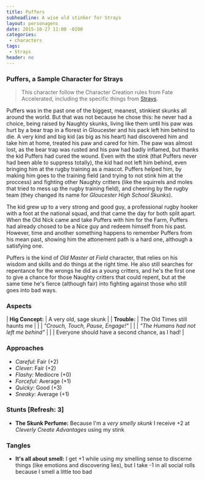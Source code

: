 ```yaml
---
title: Puffers
subheadline: A wise old stinker for Strays
layout: personagens
date: 2015-10-27 11:00 -0200
categories:
 - characters
tags:
 - Strays
header: no
---
```


### Puffers, a Sample Character for Strays

>  This  character  follow  the  Character Creation  rules  from  Fate
>  Accelerated, including the specific things from [Strays][1].

Puffers was in the past one  of the biggest, meanest, stinkiest skunks
all around the world. But that was not because he chose this: he never
had a choice,  being raised by Naughty skunks, living  like them until
his paw  was hurt by a  bear trap in  a florest in Gloucester  and his
pack left him behind  to die.  A very kind and big kid  (as big as his
heart) had  discovered him and take  him at home, treated  his paw and
cared for him.  The paw was almost  lost, as the bear  trap was rusted
and his paw  had badly inflamed, but thanks the  kid Puffers had cured
the wound.  Even  with the stink (that Puffers never  had been able to
suppress totally), the kid had not  left him behind, even bringing him
at the rugby  training as a mascot. Puffers helped  him, by making him
goes  to the  training  field (and  trying  to not  stink  him at  the
proccess) and fighting other Naughty  critters (like the squirrels and
moles that tried to mess up the rugby training field), and cheering by
the  rugby team  (they changed  its name  for _Gloucester  High School
Skunks_).

The kid grew  up to a very  strong and good guy,  a professional rugby
hooker with a  foot at the national  squad, and that came  the day for
both split apart. When the Old Nick came and take Puffers with him for
the  Farm, Puffers  had already  chosed to  be a  Nice guy  and redeem
himself from his past. However,  time and another something happens to
remember Puffers from  his mean past, showing him  the attonement path
is a hard one, although a satisfying one.

Puffers is the kind of _Old Master at Field_ character, that relies on
his wisdom and skills  and do things at the right  time. He also still
searches for repentance for the wrongs he did as a young critters, and
he's the  first one to give  a chance for those  Naughty critters that
could repent,  but at the same  time he's fierce (although  fair) into
fighting against those who still goes into bad ways.

### Aspects

| **Hig Concept:** | A very old, sage skunk                          |
| **Trouble:**     | The Old Times still haunts me                   |
|                  | _"Crouch, Touch, Pause, Engage!"_               |
|                  | *"The Humans had not left me behind"*           |
|                  | Everyone should have a second chance, as I had! |

### Approaches

+ _Careful:_ Fair (+2)
+ _Clever:_ Fair (+2)
+ _Flashy:_ Mediocre (+0)
+ _Forceful:_ Average (+1)
+ _Quicky:_ Good (+3)
+ _Sneaky:_ Average (+1)

### Stunts  [Refresh: 3]

+ **The Skunk  Perfume:** Because I'm a _very smelly  skunk_ I receive
  +2 at _Cleverly Create Advantages_ using my stink

### Tangles

+ **It's all about smell:** I get  +1 while using my smelling sense to
  discerne things (like emotions and  discovering lies), but I take -1
  in all social rolls because I smell a little too bad

[1]: https://www.kickstarter.com/projects/1382542560/strays-a-friendly-fuzzy-fate-accelerated-rpg
